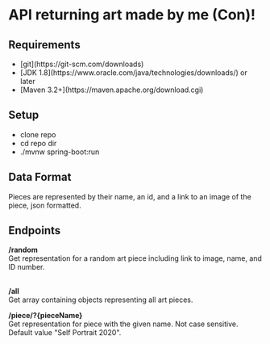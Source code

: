 <h1>API returning art made by me (Con)!</h1>

<h2>Requirements</h2>
<ul>
  <li>[git](https://git-scm.com/downloads)</li>
  <li>[JDK 1.8](https://www.oracle.com/java/technologies/downloads/) or later</li>
  <li>[Maven 3.2+](https://maven.apache.org/download.cgi)</li>
</ul>

<h2>Setup</h2> 
<ul> 
  <li> clone repo</li>
  <li> cd repo dir</li>
  <li> ./mvnw spring-boot:run</li>
</ul>
<h2> Data Format </h2> 
Pieces are represented by their name, an id, and a link to an image of the piece, json formatted.

<h2>Endpoints</h2> 
<b>/random<br/></b>
Get representation for a random art piece including link to image, name, and ID number.<br/>
<br/>

<b>/all</b><br/>
Get array containing objects representing all art pieces.<br/>  

<b>/piece/?{pieceName}</b><br/>
Get representation for piece with the given name. Not case sensitive. Default value "Self Portrait 2020".  

